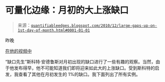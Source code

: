 <!--yml

类别：未分类

日期：2024-05-18 09:02:35

-->

# 可量化边缘：月初的大上涨缺口

> 来源：[`quantifiableedges.blogspot.com/2010/12/large-gaps-up-on-1st-day-of-month.html#0001-01-01`](http://quantifiableedges.blogspot.com/2010/12/large-gaps-up-on-1st-day-of-month.html#0001-01-01)

昨晚

[在他的视频中](http://www.masterthegap.com/public/Probability_Trading_Video_Huge_gap_down_in_the_UOL_zone_on_the_last_day_of_the_month_plus_research_on_fading_gaps_on_the_1st_day_of_the_month_when_lt_10_DMA.cfm)

“缺口先生”斯科特·安德鲁斯对月初出现的缺口进行了一些有趣的观察。当然，由于他发布得早，他不可能知道我们即将迎来如此大的上涨缺口。受到斯科特的启发，我查看了其他在月初发生的 1%的缺口。我下面列出了所有实例。
